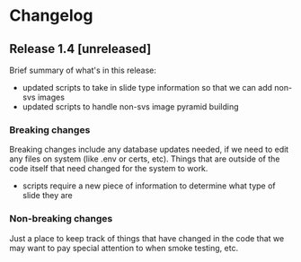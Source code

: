 # Changelog

## Release 1.4 [unreleased]
Brief summary of what's in this release:
- updated scripts to take in slide type information so that we can add non-svs images
- updated scripts to handle non-svs image pyramid building

### Breaking changes

Breaking changes include any database updates needed, if we need to edit any files on system (like .env or certs, etc). Things that are outside of the code itself that need changed for the system to work.
- scripts require a new piece of information to determine what type of slide they are

### Non-breaking changes

Just a place to keep track of things that have changed in the code that we may want to pay special attention to when smoke testing, etc.

